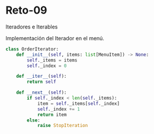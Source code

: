 # Reto-09
Iteradores e Iterables

Implementación del Iterador en el menú.

```python
class OrderIterator:
    def __init__(self, items: list[MenuItem]) -> None:
        self._items = items
        self._index = 0

    def __iter__(self):
        return self

    def __next__(self):
        if self._index < len(self._items):
            item = self._items[self._index]
            self._index += 1
            return item
        else:
            raise StopIteration
```  
